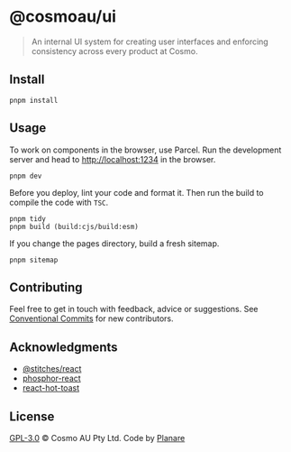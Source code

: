 # @cosmoau/ui

> An internal UI system for creating user interfaces and enforcing consistency across every product at Cosmo.

## Install

```
pnpm install
```

## Usage

To work on components in the browser, use Parcel. Run the development server and head to [http://localhost:1234](http://localhost:1234) in the browser.

```
pnpm dev
```

Before you deploy, lint your code and format it. Then run the build to compile the code with `TSC`.

```
pnpm tidy
pnpm build (build:cjs/build:esm)
```

If you change the pages directory, build a fresh sitemap.

```
pnpm sitemap
```

## Contributing

Feel free to get in touch with feedback, advice or suggestions. See [Conventional Commits](https://gist.github.com/dolmios/0e33c579a500d87fc6f44df6cde97259) for new contributors.

## Acknowledgments

- [@stitches/react](https://github.com/stitchesjs/stitches)
- [phosphor-react](https://github.com/phosphor-icons/phosphor-react)
- [react-hot-toast](https://github.com/timolins/react-hot-toast)

## License

[GPL-3.0](https://github.com/cosmoau/ui/blob/main/LICENSE.md) © Cosmo AU Pty Ltd. Code by [Planare](https://github.com/planare)
